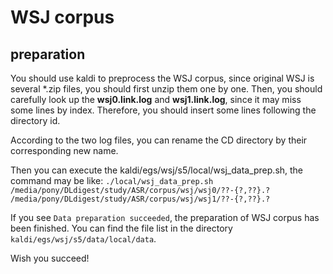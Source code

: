 # WSJ corpus

## preparation
You should use kaldi to preprocess the WSJ corpus, since original WSJ is several *.zip files, you should first unzip them one by one.
Then, you should carefully look up the **wsj0.link.log** and **wsj1.link.log**, since it may miss some lines by index. Therefore, you should insert some lines following the directory id.

According to the two log files, you can rename the CD directory by their corresponding new name.

Then you can execute the kaldi/egs/wsj/s5/local/wsj\_data\_prep.sh, the command may be like:
`
./local/wsj_data_prep.sh /media/pony/DLdigest/study/ASR/corpus/wsj/wsj0/??-{?,??}.? /media/pony/DLdigest/study/ASR/corpus/wsj/wsj1/??-{?,??}.?
`

If you see `Data preparation succeeded`, the preparation of WSJ corpus has been finished. You can find the file list in the directory `kaldi/egs/wsj/s5/data/local/data`. 

Wish you succeed!
